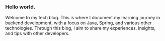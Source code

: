 ### Hello world.

Welcome to my tech blog. This is where I document my learning journey in backend development, with a focus on Java, Spring, and various other technologies. Through this blog, I aim to share my experiences, insights, and tips with other developers.